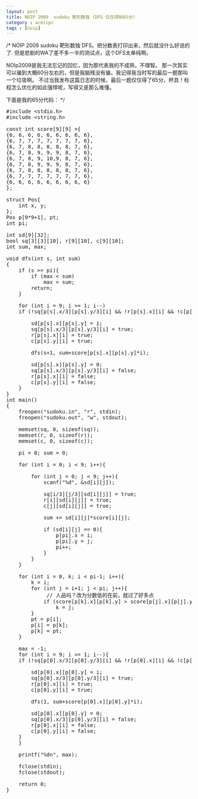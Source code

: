 ```yaml
---
layout: post
title: NOIP 2009  sudoku 靶形数独 (DFS 仅仅得到65分)
category : acmicpc
tags : [noip]
---
```


/* NOIP 2009 sudoku 靶形数独
DFS。把分数表打印出来，然后就没什么好说的了.
但是悲剧的WA了差不多一半的测试点，这个DFS太单纯啊。

NOIp2009是我无法忘记的回忆，因为那代表我的不成熟，不理智。
那一次其实可以骗到大概60分左右的，但是我脑残没有骗，我记得我当时写的最后一题那叫一个垃圾啊。
不过当我发布这篇日志的时候，最后一题仅仅得了65分，杯具！标程怎么优化的如此强悍呢，写得又是那么难懂。

下面是我的65分代码：<!--more-->
*/
<pre>#include &lt;stdio.h&gt;
#include &lt;string.h&gt;

const int score[9][9] ={
{6, 6, 6, 6, 6, 6, 6, 6, 6},
{6, 7, 7, 7, 7, 7, 7, 7, 6},
{6, 7, 8, 8, 8, 8, 8, 7, 6},
{6, 7, 8, 9, 9, 9, 8, 7, 6},
{6, 7, 8, 9, 10,9, 8, 7, 6},
{6, 7, 8, 9, 9, 9, 8, 7, 6},
{6, 7, 8, 8, 8, 8, 8, 7, 6},
{6, 7, 7, 7, 7, 7, 7, 7, 6},
{6, 6, 6, 6, 6, 6, 6, 6, 6}
};

struct Pos{
    int x, y;
};
Pos p[9*9+1], pt;
int pi;

int sd[9][32];
bool sq[3][3][10], r[9][10], c[9][10];
int sum, max;

void dfs(int s, int sum)
{
    if (s &gt;= pi){
        if (max &lt; sum)
            max = sum;
        return;
    }

    for (int i = 9; i &gt;= 1; i--)
    if (!sq[p[s].x/3][p[s].y/3][i] &amp;&amp; !r[p[s].x][i] &amp;&amp; !c[p[s].y][i]){

        sd[p[s].x][p[s].y] = i;
        sq[p[s].x/3][p[s].y/3][i] = true;
        r[p[s].x][i] = true;
        c[p[s].y][i] = true;

        dfs(s+1, sum+score[p[s].x][p[s].y]*i);

        sd[p[s].x][p[s].y] = 0;
        sq[p[s].x/3][p[s].y/3][i] = false;
        r[p[s].x][i] = false;
        c[p[s].y][i] = false;
    }
}
int main()
{
    freopen("sudoku.in", "r", stdin);
    freopen("sudoku.out", "w", stdout);

    memset(sq, 0, sizeof(sq));
    memset(r, 0, sizeof(r));
    memset(c, 0, sizeof(c));

    pi = 0; sum = 0;

    for (int i = 0; i &lt; 9; i++){

        for (int j = 0; j &lt; 9; j++){
            scanf("%d", &amp;sd[i][j]);

            sq[i/3][j/3][sd[i][j]] = true;
            r[i][sd[i][j]] = true;
            c[j][sd[i][j]] = true;

            sum += sd[i][j]*score[i][j];

            if (sd[i][j] == 0){
                p[pi].x = i;
                p[pi].y = j;
                pi++;
            }
        }
    }

    for (int i = 0, k; i &lt; pi-1; i++){
        k = i;
        for (int j = i+1; j &lt; pi; j++){
             // 人品吗？改为分数低的在前，就过了好多点
            if (score[p[k].x][p[k].y] &gt; score[p[j].x][p[j].y])
                k = j;
        }
        pt = p[i];
        p[i] = p[k];
        p[k] = pt;
    }

    max = -1;
    for (int i = 9; i &gt;= 1; i--){
    if (!sq[p[0].x/3][p[0].y/3][i] &amp;&amp; !r[p[0].x][i] &amp;&amp; !c[p[0].y][i]){

        sd[p[0].x][p[0].y] = i;
        sq[p[0].x/3][p[0].y/3][i] = true;
        r[p[0].x][i] = true;
        c[p[0].y][i] = true;

        dfs(1, sum+score[p[0].x][p[0].y]*i);

        sd[p[0].x][p[0].y] = 0;
        sq[p[0].x/3][p[0].y/3][i] = false;
        r[p[0].x][i] = false;
        c[p[0].y][i] = false;
    }
    }

    printf("%dn", max);

    fclose(stdin);
    fclose(stdout);

    return 0;
}</pre>
